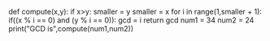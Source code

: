 def compute(x,y):
    if x>y:
        smaller = y
        smaller = x
    for i in range(1,smaller + 1):  
          if((x % i == 0) and (y % i == 0)):
              gcd = i
    return gcd 
num1 = 34
num2 = 24
print("GCD is",compute(num1,num2))
